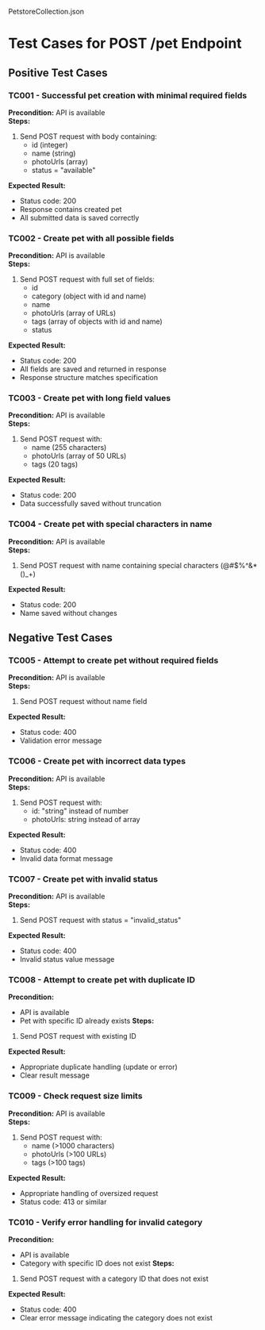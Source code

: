 PetstoreCollection.json

# Test Cases for POST /pet Endpoint

## Positive Test Cases

### TC001 - Successful pet creation with minimal required fields

**Precondition:** API is available  
**Steps:**

1. Send POST request with body containing:
   - id (integer)
   - name (string)
   - photoUrls (array)
   - status = "available"

**Expected Result:**

- Status code: 200
- Response contains created pet
- All submitted data is saved correctly

### TC002 - Create pet with all possible fields

**Precondition:** API is available  
**Steps:**

1. Send POST request with full set of fields:
   - id
   - category (object with id and name)
   - name
   - photoUrls (array of URLs)
   - tags (array of objects with id and name)
   - status

**Expected Result:**

- Status code: 200
- All fields are saved and returned in response
- Response structure matches specification

### TC003 - Create pet with long field values

**Precondition:** API is available  
**Steps:**

1. Send POST request with:
   - name (255 characters)
   - photoUrls (array of 50 URLs)
   - tags (20 tags)

**Expected Result:**

- Status code: 200
- Data successfully saved without truncation

### TC004 - Create pet with special characters in name

**Precondition:** API is available  
**Steps:**

1. Send POST request with name containing special characters (@#$%^&*()_+)

**Expected Result:**

- Status code: 200
- Name saved without changes

## Negative Test Cases

### TC005 - Attempt to create pet without required fields

**Precondition:** API is available  
**Steps:**

1. Send POST request without name field

**Expected Result:**

- Status code: 400
- Validation error message

### TC006 - Create pet with incorrect data types

**Precondition:** API is available  
**Steps:**

1. Send POST request with:
   - id: "string" instead of number
   - photoUrls: string instead of array

**Expected Result:**

- Status code: 400
- Invalid data format message

### TC007 - Create pet with invalid status

**Precondition:** API is available  
**Steps:**

1. Send POST request with status = "invalid_status"

**Expected Result:**

- Status code: 400
- Invalid status value message

### TC008 - Attempt to create pet with duplicate ID

**Precondition:**

- API is available
- Pet with specific ID already exists
**Steps:**

1. Send POST request with existing ID

**Expected Result:**

- Appropriate duplicate handling (update or error)
- Clear result message

### TC009 - Check request size limits

**Precondition:** API is available  
**Steps:**

1. Send POST request with:
   - name (>1000 characters)
   - photoUrls (>100 URLs)
   - tags (>100 tags)

**Expected Result:**

- Appropriate handling of oversized request
- Status code: 413 or similar

### TC010 - Verify error handling for invalid category

**Precondition:**

- API is available
- Category with specific ID does not exist
**Steps:**

1. Send POST request with a category ID that does not exist

**Expected Result:**

- Status code: 400
- Clear error message indicating the category does not exist
